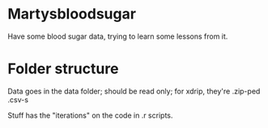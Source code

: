 # Martysbloodsugar

Have some blood sugar data, trying to learn some lessons from it.

# Folder structure

Data goes in the data folder; should be read only; for xdrip, they're .zip-ped .csv-s

Stuff has the "iterations" on the code in .r scripts.
